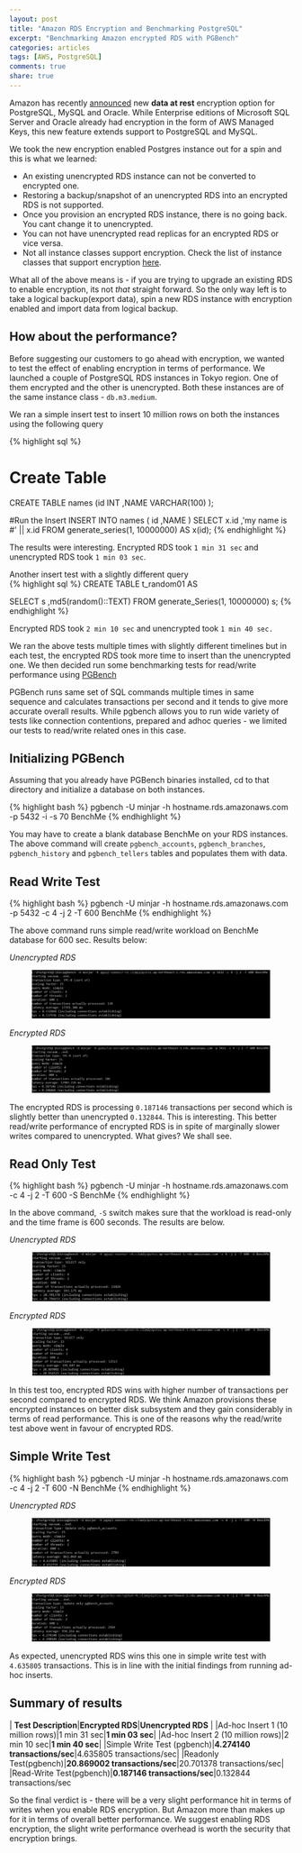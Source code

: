 ```yaml
---
layout: post
title: "Amazon RDS Encryption and Benchmarking PostgreSQL"
excerpt: "Benchmarking Amazon encrypted RDS with PGBench"
categories: articles
tags: [AWS, PostgreSQL]
comments: true
share: true
---
```



Amazon has recently [announced](https://aws.amazon.com/blogs/aws/new-encryption-options-for-amazon-rds/) new **data at rest** encryption option for PostgreSQL, MySQL and Oracle. While Enterprise editions of Microsoft SQL Server and Oracle already had encryption in the form of AWS Managed Keys, this new feature extends support to PostgreSQL and MySQL. 

We took the new encryption enabled Postgres instance out for a spin and this is what we learned:  

* An existing unencrypted RDS instance can not be converted to encrypted one.
* Restoring a backup/snapshot of an unencrypted RDS into an encrypted RDS is not supported.  
* Once you provision an encrypted RDS instance, there is no going back. You cant change it to unencrypted. 
* You can not have unencrypted read replicas for an encrypted RDS or vice versa.  
* Not all instance classes support encryption. Check the list of instance classes that support encryption [here](http://docs.aws.amazon.com/AmazonRDS/latest/UserGuide/Overview.Encryption.html). 
 

What all of the above means is - if you are trying to upgrade an existing RDS to enable encryption, its not *that* straight forward. So the only way left is to take a logical backup(export data), spin a new RDS instance with encryption enabled and import data from logical backup. 

## How about the performance? 
			
Before suggesting our customers to go ahead with encryption, we wanted to test the effect of enabling encryption in terms of performance. We launched a couple of PostgreSQL RDS instances in Tokyo region. One of them encrypted and the other is unencrypted. Both these instances are of the same instance class - `db.m3.medium`. 

We ran a simple insert test to insert 10 million rows on both the instances using the following query

{% highlight sql %}

# Create Table 
CREATE TABLE names (id INT	,NAME VARCHAR(100)	); 

#Run the Insert 
INSERT INTO names (
	id
	,NAME
	)
SELECT x.id
	,'my name is #' || x.id
FROM generate_series(1, 10000000) AS x(id);
{% endhighlight %}

The results were interesting. Encrypted RDS took `1 min 31 sec` and unencrypted RDS took `1 min 03 sec`. 

Another insert test with a slightly different query  
{% highlight sql %}
CREATE TABLE t_random01 AS

SELECT s
	,md5(random()::TEXT)
FROM generate_Series(1, 10000000) s;
{% endhighlight %}

Encrypted RDS took `2 min 10 sec` and unencrypted took  `1 min 40 sec.`

We ran the above tests multiple times with slightly different timelines but in each test, the encrypted RDS took more time to insert than the unencrypted one. We then decided run some benchmarking tests for read/write performance using [PGBench](http://www.postgresql.org/docs/devel/static/pgbench.html)

PGBench runs same set of SQL commands multiple times in same sequence and calculates transactions per second and it tends to give more accurate overall results. While pgbench allows you to run wide variety of tests like connection contentions, prepared and adhoc queries - we limited our tests to read/write related ones in this case.  

## Initializing PGBench

Assuming that you already have PGBench binaries installed, cd to that directory and initialize a database on both instances.

{% highlight bash %}
pgbench -U minjar -h hostname.rds.amazonaws.com -p 5432 -i -s 70 BenchMe
{% endhighlight %}

You may have to create a blank database BenchMe on your RDS instances. The above command will create `pgbench_accounts`, `pgbench_branches`, `pgbench_history` and `pgbench_tellers` tables and populates them with data. 

## Read Write Test

{% highlight bash %}
pgbench -U minjar -h hostname.rds.amazonaws.com -p 5432 -c 4 -j 2 -T 600 BenchMe
{% endhighlight %} 

The above command runs simple read/write workload on BenchMe database for 600 sec. Results below:

*Unencrypted RDS*

<figure>
	<img src="/images/1.png" alt="image">
</figure>

*Encrypted RDS*
<figure>
	<img src="/images/2.png" alt="image">
</figure>

The encrypted RDS is processing `0.187146` transactions per second which is slightly better than unencrypted `0.132844`. This is interesting. This better read/write performance of encrypted RDS is in spite of marginally slower writes compared to unencrypted. What gives? We shall see. 

## Read Only Test

{% highlight bash %}
pgbench -U minjar -h hostname.rds.amazonaws.com -c 4 -j 2 -T 600 -S BenchMe
{% endhighlight %} 

In the above command, `-S` switch makes sure that the workload is read-only and the time frame is 600 seconds. The results are below. 


*Unencrypted RDS*

<figure>
	<img src="/images/3.png" alt="image">
</figure>

*Encrypted RDS*

<figure>
	<img src="/images/4.png" alt="image">
</figure>

In this test too, encrypted RDS wins with higher number of transactions per second compared to encrypted RDS. We think Amazon provisions these encrypted instances on better disk subsystem and they gain considerably in terms of read performance. This is one of the reasons why the read/write test above went in favour of encrypted RDS. 

## Simple Write Test

{% highlight bash %}
pgbench -U minjar -h hostname.rds.amazonaws.com -c 4 -j 2 -T 600 -N BenchMe
{% endhighlight %} 

*Unencrypted RDS*

<figure>
	<img src="/images/5.png" alt="image">
</figure>

*Encrypted RDS*

<figure>
	<img src="/images/6.png" alt="image">
</figure>

As expected, unencrypted RDS wins this one in simple write test with `4.635805` transactions. This is in line with the initial findings from running ad-hoc inserts. 

## Summary of results

| **Test Description**|**Encrypted RDS**|**Unencrypted RDS** |
|Ad-hoc Insert 1 (10 million rows)|1 min 31 sec|**1 min 03 sec**|
|Ad-hoc Insert 2 (10 million rows)|2 min 10 sec|**1 min 40 sec**|
|Simple Write Test (pgbench)|**4.274140 transactions/sec**|4.635805 transactions/sec|
|Readonly Test(pgbench)|**20.869002 transactions/sec**|20.701378 transactions/sec|
|Read-Write Test(pgbench)|**0.187146 transactions/sec**|0.132844 transactions/sec

So the final verdict is - there will be a very slight performance hit in terms of writes when you enable RDS encryption. But Amazon more than makes up for it in terms of overall better performance. We suggest enabling RDS encryption, the slight write performance overhead is worth the security that encryption brings. 


